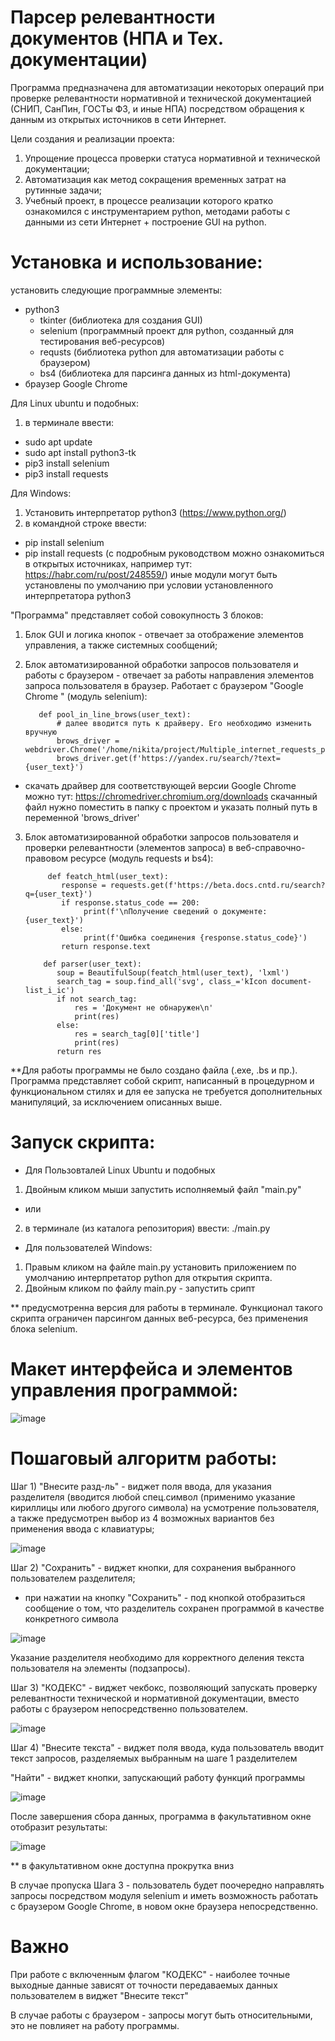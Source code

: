# Парсер релевантности документов (НПА и Тех. документации)

Программа предназначена для автоматизации некоторых операций при проверке релевантности нормативной и технической документацией (СНИП, СанПин, ГОСТы ФЗ, и иные НПА) посредством обращения к данным из открытых источников в сети Интернет.

 Цели создания и реализации проекта: 
1) Упрощение процесса проверки статуса нормативной и технической документации;
2) Автоматизация как метод сокращения временных затрат на рутинные задачи;
3) Учебный проект, в процессе реализации которого кратко ознакомился с инструментарием python, методами работы с данными из сети Интернет + построение GUI на python.

# Установка и использование:
установить следующие программные элементы:
- python3
  - tkinter (библиотека для создания GUI)
  - selenium (программный проект для python, созданный для тестирования веб-ресурсов)
  - requsts (библиотека python для автоматизации работы с браузером)
  - bs4 (библиотека для парсинга данных из html-документа)
- браузер Google Chrome

Для Linux ubuntu и подобных: 
1) в терминале ввести: 
- sudo apt update
- sudo apt install python3-tk
- pip3 install selenium
- pip3 install requests

Для Windows: 
1) Установить интерпретатор python3 (https://www.python.org/)
2) в командной строке ввести:
- pip install selenium 
- pip install requests
(с подробным руководством можно ознакомиться в открытых источниках, например тут: https://habr.com/ru/post/248559/)
            иные модули могут быть установлены по умолчанию при условии установленного интерпретатора python3

"Программа" представляет собой совокупность 3 блоков:

1) Блок GUI и логика кнопок - отвечает за отображение элементов управления, а также системных сообщений;
2) Блок автоматизированной обработки запросов пользователя и работы с браузером - отвечает за работы направления элементов запроса пользователя в браузер. Работает с браузером "Google Chrome " (модуль selenium):
        
          def pool_in_line_brows(user_text):
              # далее вводится путь к драйверу. Его необходимо изменить вручную
              brows_driver = webdriver.Chrome('/home/nikita/project/Multiple_internet_requests_pp_p2/chromedriver')
              brows_driver.get(f'https://yandex.ru/search/?text={user_text}')
- скачать драйвер для соответствующей версии Google Chrome можно тут: https://chromedriver.chromium.org/downloads
скачанный файл нужно поместить в папку с проектом и указать полный путь в переменной 'brows_driver'

3) Блок автоматизированной обработки запросов пользователя и проверки релевантности (элементов запроса) в веб-справочно-правовом ресурсе (модуль requests и bs4):

            def featch_html(user_text):
               response = requests.get(f'https://beta.docs.cntd.ru/search?q={user_text}')
               if response.status_code == 200:
                    print(f'\nПолучение сведений о документе: {user_text}')
               else:
                    print(f'Ошибка соединения {response.status_code}')
               return response.text
           
           def parser(user_text):            
              soup = BeautifulSoup(featch_html(user_text), 'lxml')
              search_tag = soup.find_all('svg', class_='kIcon document-list_i_ic')
              if not search_tag:
                  res = 'Документ не обнаружен\n'
                  print(res)
              else:
                  res = search_tag[0]['title']
                  print(res)
              return res

**Для работы программы не было создано файла (.exe, .bs и пр.). Программа представляет собой скрипт, написанный в процедурном и функциональном стилях и для ее запуска не требуется дополнительных манипуляций, за исключением описанных выше.


# Запуск скрипта:
- Для Пользовталей Linux Ubuntu и подобных
1) Двойным кликом мыши запустить исполняемый файл "main.py"
 
  - или
 
2) в терминале (из каталога репозитория) ввести: ./main.py

- Для пользователей Windows: 

1) Правым кликом на файле main.py установить приложением по умолчанию интерпретатор python для открытия скрипта.
2) Двойным кликом по файлу main.py - запустить срипт

** предусмотренна версия для работы в терминале. Функционал такого скрипта ограничен парсингом данных веб-ресурса, без применения блока selenium.
# Макет интерфейса и элементов управления программой:

![image](https://user-images.githubusercontent.com/68808458/113596525-1e48e100-9643-11eb-99c3-8539f407af8d.png)

# Пошаговый алгоритм работы: 

Шаг 1) 
"Внесите разд-ль" - виджет поля ввода, для указания разделителя (вводится любой спец.символ (применимо указание кириллицы или любого другого символа) на усмотрение пользователя,  а также предусмотрен выбор из 4 возможных вариантов без применения ввода с клавиатуры;

![image](https://user-images.githubusercontent.com/68808458/112730099-af7fcf80-8f40-11eb-90cd-74f5f8d3eb16.png)

Шаг 2) 
"Сохранить" - виджет кнопки, для сохранения выбранного пользователем разделителя;
- при нажатии на кнопку "Сохранить"  - под кнопкой отобразиться сообщение о том, что разделитель сохранен программой в качестве конкретного символа

![image](https://user-images.githubusercontent.com/68808458/112730116-d0482500-8f40-11eb-8287-3b11e3590191.png)

Указание разделителя необходимо для корректного деления текста пользователя на элементы (подзапросы).

Шаг 3) 
"КОДЕКС" - виджет чекбокс, позволяющий запускать проверку релевантности технической и нормативной документации, вместо работы с браузером непосредственно пользователем.

![image](https://user-images.githubusercontent.com/68808458/112730123-dccc7d80-8f40-11eb-8af7-96fa7f8e214d.png)

Шаг 4)
"Внесите текста" - виджет поля ввода, куда пользователь вводит текст запросов, разделяемых выбранным на шаге 1 разделителем

"Найти" - виджет кнопки, запускающий работу функций программы

![image](https://user-images.githubusercontent.com/68808458/112730149-fa99e280-8f40-11eb-980d-637545763315.png)

После завершения сбора данных, программа в факультативном окне отобразит результаты: 

![image](https://user-images.githubusercontent.com/68808458/113598751-44bc4b80-9646-11eb-9ae4-2b9182b621ff.png)

** в факультативном окне доступна прокрутка вниз

В случае пропуска Шага 3 - пользователь будет поочередно направлять запросы посредством модуля selenium и иметь возможность работать с браузером Google Chrome, в новом окне браузера непосредственно.


# Важно
При работе с включенным флагом "КОДЕКС" - наиболее точные выходные данные зависят от точности передаваемых данных пользователем в виджет "Внесите текст"


В случае работы с браузером - запросы могут быть относительными, это не повлияет на работу программы.
